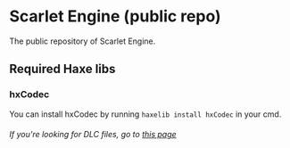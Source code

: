 # Scarlet Engine (public repo)

The public repository of Scarlet Engine.

## Required Haxe libs
### hxCodec
You can install hxCodec by running `haxelib install hxCodec` in your cmd.  

###### If you're looking for DLC files, go to [this page](https://google.com)
